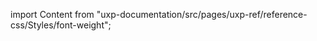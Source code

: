 
import Content from "uxp-documentation/src/pages/uxp-ref/reference-css/Styles/font-weight";

<Content query="product=photoshop"/>
